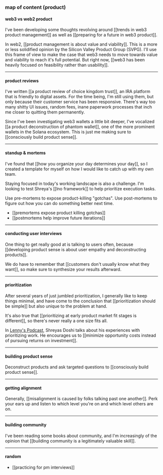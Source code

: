 ### map of content (product)

#### web3 vs web2 product

I've been developing some thoughts revolving around [[trends in web3 product management]] as well as [[preparing for a future in web3 product]].

In web2, [[product management is about value and viability]]. This is a more or less solidified opinion by the Silicon Valley Product Group (SVPG). I'll use this frame of view to make the case that web3 needs to move towards value and viability to reach it's full potential. But right now, [[web3 has been heavily focused on feasibility rather than usability]].

---

#### product reviews

I've written [[a product review of choice kingdom trust]], an IRA platform that is friendly to digital assets. For the time being, I'm still using them, but only because their customer service has been responsive. There's way too many shitty UI issues, random fees, inane paperwork processes that inch me closer to quitting them permanently. 

Since I've been investigating web3 wallets a little bit deeper, I've vocalized [[a product deconstruction of phantom wallet]], one of the more prominent wallets in the Solana ecosystem. This is just me making sure to [[consciously build product sense]].

---

#### standup & mortems

I've found that [[how you organize your day determines your day]], so I created a template for myself on how I would like to catch up with my own team.

Staying focused in today's working landscape is also a challenge. I'm looking to test Shreya's [[lno framework]] to help prioritize execution tasks.

Use pre-mortems to expose product-killing "gotchas". Use post-mortems to figure out how you can do something better next time.

- [[premortems expose product killing gotchas]]
- [[postmortems help improve future iterations]]

---

#### conducting user interviews

One thing to get really good at is talking to users often, because [[developing product sense is about user empathy and deconstructing products]].

We do have to remember that [[customers don't usually know what they want]], so make sure to synthesize your results afterward.

---

#### prioritization

After several years of just jumbled prioritization, I generally like to keep things minimal, and have come to the conclusion that [[prioritization should be simple]] but also unique to the problem at hand. 

It's also true that [[prioritizing at early product market fit stages is different]], so there's never really a one size fits all.

In [Lenny's Podcast](https://open.spotify.com/episode/46ESEeVyHHA6sWE0AdfzTs?si=8a6cc8cc2f6747d4), Shreyas Doshi talks about his experiences with prioritizing work. He encourages us to [[minimize opportunity costs instead of pursuing returns on investment]].

---

#### building product sense

Deconstruct products and ask targeted questions to [[consciously build product sense]].

---

#### getting alignment

Generally, [[misalignment is caused by folks talking past one another]]. Perk your ears up and listen to which level you're on and which level others are on.

---

#### building community

I've been reading some books about community, and I'm increasingly of the opinion that [[building community is a legitimately valuable skill]].

---

#### random

- [[practicing for pm interviews]]
